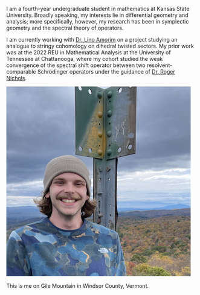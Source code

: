 I am a fourth-year undergraduate student in mathematics at Kansas State University. Broadly speaking, my interests lie in differential geometry and analysis; more specifically, however, my research has been in symplectic geometry and the spectral theory of operators.

I am currently working with [Dr. Lino Amorim](https://www.math.ksu.edu/~lamorim/) on a project studying an analogue to stringy cohomology on dihedral twisted sectors. My prior work was at the 2022 REU in Mathematical Analysis at the University of Tennessee at Chattanooga, where my cohort studied the weak convergence of the spectral shift operator between two resolvent-comparable Schrödinger operators under the guidance of [Dr. Roger Nichols](https://sites.google.com/mocs.utc.edu/rogernicholshomepage/home).

<img src="/main.jpg" alt="me">

This is me on Gile Mountain in Windsor County, Vermont.